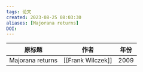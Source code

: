 ```yaml
---
tags: 论文
created: 2023-08-25 08:03:30
aliases: [Majorana returns]
DOI: 
---
```



| 原标题 | 作者|年份|
|:-:|:-:|:-:|
|Majorana returns|[[Frank Wilczek]]|2009|
